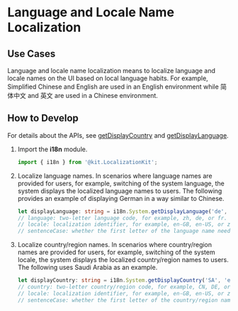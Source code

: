 # Language and Locale Name Localization


## Use Cases

Language and locale name localization means to localize language and locale names on the UI based on local language habits. For example, Simplified Chinese and English are used in an English environment while 简体中文 and 英文 are used in a Chinese environment.


## How to Develop

For details about the APIs, see [getDisplayCountry](../reference/apis-localization-kit/js-apis-i18n.md#getdisplaycountry9) and [getDisplayLanguage](../reference/apis-localization-kit/js-apis-i18n.md#getdisplaylanguage9).

1. Import the **i18n** module.
   ```ts
   import { i18n } from '@kit.LocalizationKit';
   ```

2. Localize language names.
   In scenarios where language names are provided for users, for example, switching of the system language, the system displays the localized language names to users. The following provides an example of displaying German in a way similar to Chinese.
   ```ts
   let displayLanguage: string = i18n.System.getDisplayLanguage('de', 'zh-Hans-CN'); // displayLanguage = 'German'
   // language: two-letter language code, for example, zh, de, or fr.
   // locale: localization identifier, for example, en-GB, en-US, or zh-Hans-CN.
   // sentenceCase: whether the first letter of the language name needs to be capitalized. The default value is true.
   ```

3. Localize country/region names.
   In scenarios where country/region names are provided for users, for example, switching of the system locale, the system displays the localized country/region names to users. The following uses Saudi Arabia as an example.
   ```ts
   let displayCountry: string = i18n.System.getDisplayCountry('SA', 'en-GB'); // displayCountry = 'Saudi Arabia'
   // country: two-letter country/region code, for example, CN, DE, or SA.
   // locale: localization identifier, for example, en-GB, en-US, or zh-Hans-CN.
   // sentenceCase: whether the first letter of the country/region name needs to be capitalized. The default value is true.
   ```
<!--no_check-->